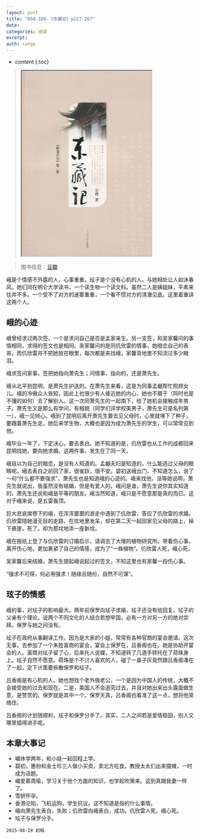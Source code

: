 ```yaml
---
layout: post
title: "058-100-《东藏记》p227-267"
date:
categories: 阅读
excerpt:
auth: conge
---
```

* content
{:toc}

> ![东藏记](/assets/images/阅读/118382-e8b1e9b72b080a42.jpg)

> 图书信息：[豆瓣](http://book.douban.com/subject/1014374/)

峨是个情感不外露的人，心事重重。玹子是个没有心机的人，与她相处让人如沐春风。她们同在明仑大学读书，一个读生物一个读文科。虽然二人是姨姐妹，平素来往并不多。一个受不了对方的迷雾重重，一个看不惯对方的清澈见底。这里着重讲这两个人。

## 峨的心迹

峨曾经求过两次签，一个是求问自己是否是孟家亲生。另一支签，和吴家馨问的事情相同，求得的签文也是相同。吴家馨问的是同仉欣雷的情事，她暗恋自己的表哥。而仉欣雷并不把她放在眼里，每次都是来找峨，家馨背地里不知流过多少眼泪。

峨求签问家事，签把她指向萧先生；问情事，指向的，还是萧先生。

峨从北平到昆明，是萧先生护送的。在萧先生来看，这是为同事孟樾帮忙照顾女儿。峨的冷傲众人皆知，因此上也很少有人接近她的内心，她也不屑于（同时也是不懂的如何）去了解别人。这一次同萧先生的一起南下，给了她机会接触成年男子。萧先生又是那么有学问，有相貌（同学们评学校美男子，萧先生可是名列第一），峨一见倾心。峨到了昆明后离开萧先生要去见父母时，心里就埋下了种子，要跟着萧先生走。她后来学生物，大概也是因为成为萧先生的学生，可以常常见到他。

峨毕业一年了，下定决心，要去表白。她不知道的是，仉欣雷也从工作的成都回来昆明找她，要向她求婚。这两件事，发生在了同一天。

峨自以为自己的暗恋，是没有人知道的。孟樾夫妇是知道的，什么能逃过父母的眼睛呢。峨去表白之前回了家，很雀跃，很不安。碧初送峨出门，不知道怎么，说了一句“什么都不要强求”。萧先生也是知道峨的心迹的。峨来找他，没等她说明，萧先生就说出，我虽然没有结婚，但是有爱人的。峨问是谁，萧先生说你其实知道的。萧先生还说和峨是平等的朋友。峨当然知道，峨只是不愿意那是真的而已。这对于峨来说，是五雷轰顶。

巨大悲哀席卷下的峨，在浑浑噩噩的游走中遇到了仉欣雷，答应了仉欣雷的求婚。仉欣雷陪她漫无目的走路，在坟地里发呆，却在第二天一起回家见父母的路上，掉下悬崖，死了。却为那坟地添一座新坟。

峨在报纸上登了与仉欣雷的订婚启示，请调去了大理的植物研究所。带着伤心事，离开伤心地，更加裹紧了自己的情感，成为了“一株植物”。仉欣雷人死，峨心死。

吴家馨后来结婚，萧先生提起峨说起过的签文，不知这里也有家馨一段伤心事。

“强求不可得，何必用强求！随缘且随份，自然不可谋”。

## 玹子的情感

峨的事，对玹子的影响最大。两年前保罗向玹子求婚，玹子还没有给回复。玹子的父亲有个理论，说两个不同文化的人结合若想牢固，必有一方对另一方的绝对崇拜。保罗与她之间没有。

玹子在政府从事翻译工作。因为是大家的小姐，常常有各种官商的宴会邀请。这次无事，去参加了一个朱姓富商的宴会，宴会上保罗在，吕香阁也在，她是协助开宴会的人。富商对玹子留了心，后来托人说媒，不知道转了几道手转托在了荷珠身上。玹子自然不愿意。荷珠是个不讨人喜欢的人，碰了一鼻子灰竟然跟吕香阁凑在了一起，定下计策要拆散保罗和玹子。

吕香阁是有心机的人。她也想找个老外做老公，一个是因为中国人的传统，大概不会接受她的过去和现在。二是，美国人不会追究过去，并且对她出来出头露面做生意，是赞赏的。保罗就是其中一个。保罗天真，吕香阁也看准了这一点，想将他笼络住。

吕香阁的计划很顺利，玹子和保罗分手了。其实，二人之间若是爱情稳固，别人又哪里插得进手呢。

## 本章大事记

* 嵋休学两年，和小娃一起回程上学。
* 碧初，惠枌和金士珍三人做小买卖，卖北方吃食。教授太太们出来摆摊，一时成为话题。
* 嵋爱慕周瑜，学习关于他个方面的知识，也学起吹箫来。这到真跟我妻一样了。
* 雪妍怀孕。
* 香港沦陷，飞机运狗，学生抗议。这不知道是指的什么事情。
* 峨向萧先生表白，失败；仉欣雷向峨表白，成功。仉欣雷人死，峨心死。
* 玹子与保罗分手。

```
2015-08-28 初稿
```

